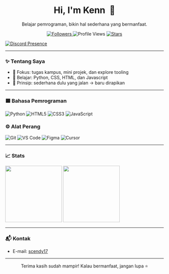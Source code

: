 <!-- Header -->
<h1 align="center">Hi, I'm Kenn <img src="https://raw.githubusercontent.com/tonsky/FiraCode/master/distr/ttf/FiraCode-Regular.ttf" width="0" height="0"> 👋</h1>
<p align="center">Belajar pemrograman, bikin hal sederhana yang bermanfaat.</p>

<p align="center">
  <a href="https://github.com/scendy17?tab=followers">
    <img alt="Followers" src="https://img.shields.io/github/followers/scendy17?style=flat&color=0ea5e9&label=Followers">
  </a>
  <img alt="Profile Views" src="https://komarev.com/ghpvc/?username=scendy17&style=flat&color=22c55e">
  <a href="https://github.com/scendy17">
    <img alt="Stars" src="https://img.shields.io/github/stars/scendy17?style=flat&color=f59e0b">
  </a>
</p>

<div align="left">
  <a href="https://discord.com/users/728593659058061423">
    <img src="https://lanyard.cnrad.dev/api/728593659058061423?showDisplayName=true&hideActivity=whenNotUsed&hideTimestamp=false&bg=:#1e2124&borderRadius=10px&hideStatus=false&hideDiscriminator=false&idleMessage=Probably%20coding%20something%20cool..." alt="Discord Presence" />
  </a>
</div>

---

### ✨ Tentang Saya
- 🔭 Fokus: tugas kampus, mini projek, dan explore tooling
- 🌱 Belajar: Python, CSS, HTML, dan Javascript
- 🎯 Prinsip: sederhana dulu yang jalan → baru dirapikan

---

### **🟦 Bahasa Pemrograman**
<div align="left">
  <img src="https://img.shields.io/badge/Python-3776AB?style=for-the-badge&logo=python&logoColor=white" alt="Python" />
  <img src="https://img.shields.io/badge/HTML5-E34F26?style=for-the-badge&logo=html5&logoColor=white" alt="HTML5" />
  <img src="https://img.shields.io/badge/CSS3-1572B6?style=for-the-badge&logo=css3&logoColor=white" alt="CSS3" />
  <img src="https://img.shields.io/badge/JavaScript-F7DF1E?style=for-the-badge&logo=javascript&logoColor=black" alt="JavaScript" />
</div>

### **⚙️ Alat Perang**
<div align="left">
  <img src="https://img.shields.io/badge/Git-F05032?style=for-the-badge&logo=git&logoColor=white" alt="Git" />
  <img src="https://img.shields.io/badge/VS%20Code-007ACC?style=for-the-badge&logo=visualstudiocode&logoColor=white" alt="VS Code" />
  <img src="https://img.shields.io/badge/Figma-F24E1E?style=for-the-badge&logo=figma&logoColor=white" alt="Figma" />
  <img src="https://img.shields.io/badge/Cursor-black?style=for-the-badge&logo=cursor&logoColor=white" alt="Cursor" />
</div>

---

### 📈 Stats
<div align="left">
  <a>
  <img height="180em" src="https://github-readme-stats-eight-theta.vercel.app/api?username=scendy17&show_icons=true&include_all_commits=true&count_private=true&bg_color=00000000&theme=dark&include_all_commits=true&layout=compact"/>
  <img height="180em" src="https://github-readme-stats-eight-theta.vercel.app/api/top-langs/?username=scendy17&show_icons=true&include_all_commits=true&count_private=true&bg_color=00000000&theme=dark&&include_all_commits=true&layout=compact"/>
  </a>
</div>

---

### 📬 Kontak
- E-mail: <a href="mailto:scendy17@gmail.com">scendy17</a>
<!-- - (Opsional) Tambahkan email/LinkedIn/Discord di sini -->

---

<p align="center">Terima kasih sudah mampir! Kalau bermanfaat, jangan lupa ⭐</p>

<!--
**scendy17/scendy17** is a ✨ _special_ ✨ repository because its `README.md` (this file) appears on your GitHub profile.

Here are some ideas to get you started:

- 🔭 I’m currently working on ...
- 🌱 I’m currently learning ...
- 👯 I’m looking to collaborate on ...
- 🤔 I’m looking for help with ...
- 💬 Ask me about ...
- 📫 How to reach me: ...
- 😄 Pronouns: ...
- ⚡ Fun fact: ...
-->
